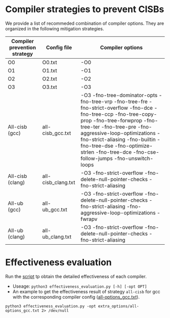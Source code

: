 # Compiler strategies to prevent CISBs
We provide a list of recommeded combination of compiler options.
They are organized in the following mitigation strategies. 

   | Compiler prevention strategy | Config file | Compiler options                     |
   | ------------------ | -------|---------------------------------------------------- |
   | O0                 | O0.txt | -O0                                                 |
   | O1                 | O1.txt | -O1                                                 |
   | O2                 | O2.txt | -O2                                                 |
   | O3                 | O3.txt | -O3                                                 |
   | All-cisb (gcc)     | all-cisb_gcc.txt | -O3  -fno-tree-dominator-opts -fno-tree-vrp -fno-tree-fre -fno-strict-overflow -fno-dce -fno-tree-ccp -fno-tree-copy-prop -fno-tree-forwprop -fno-tree-ter -fno-tree-pre -fno-aggressive-loop-optimizations -fno-strict-aliasing -fno-builtin -fno-tree-dse -fno-optimize-strlen -fno-tree-dce -fno-cse-follow-jumps -fno-unswitch-loops|
   | All-cisb (clang)    | all-cisb_clang.txt  | -O3 -fno-strict-overflow  -fno-delete-null-pointer-checks -fno-strict-aliasing                                                         |
   | All-ub (gcc) | all-ub_gcc.txt         | -O3 -fno-strict-overflow  -fno-delete-null-pointer-checks  -fno-strict-aliasing -fno-aggressive-loop-optimizations -fwrapv                                                          |
   | All-ub (clang) | all-ub_clang.txt       | -O3 -fno-strict-overflow  -fno-delete-null-pointer-checks  -fno-strict-aliasing                                                          |

# Effectiveness evaluation

Run the [script](../effectiveness_evaluation.py) tp obtain the detailed 
effectiveness of each compiler.
- Useage: `python3 effectiveness_evaluation.py [-h] [-opt OPT]`
- An example to get the effectiveness result of strategy `all-cisb` for gcc with 
the corresponding compiler config ([all-options_gcc.txt](all-options_gcc.txt)).
```
python3 effectiveness_evaluation.py -opt extra_options/all-options_gcc.txt 2> /dev/null
```

